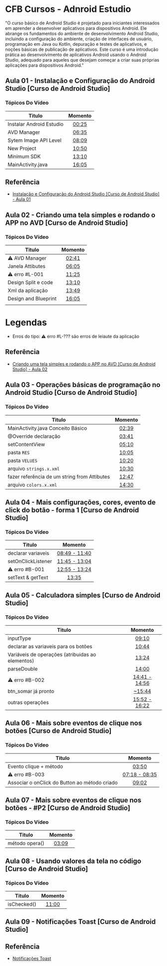 
# CFB Cursos - Adnroid Estudio

"O curso básico de Android Studio é projetado para iniciantes interessados em aprender a desenvolver aplicativos para dispositivos Android. Ele abrange os fundamentos do ambiente de desenvolvimento Android Studio, incluindo a configuração do ambiente, criação de interfaces de usuário, programação em Java ou Kotlin, depuração e testes de aplicativos, e noções básicas de publicação de aplicativos. Este curso é uma introdução prática ao desenvolvimento de aplicativos Android usando o Android Studio, adequado para aqueles que desejam começar a criar suas próprias aplicações para dispositivos Android."


## Aula 01 - Instalação e Configuração do Android Studio [Curso de Android Studio] 

### **Tópicos Do Vídeo**

| Titulo                             | Momento                                                                                       |
| ---------------------------------- | :-------------------------------------------------------------------------------------------: |
| Instalar Android Estudio           | [00:25](https://youtu.be/OGoB-Np2kmg?list=PLx4x_zx8csUhKFaIEC-3ODcoHUEqXjG73&t=25)            |
| AVD Manager                        | [06:35](https://youtu.be/OGoB-Np2kmg?list=PLx4x_zx8csUhKFaIEC-3ODcoHUEqXjG73&t=383)           |
| Sytem Image API Level              | [08:09](https://youtu.be/OGoB-Np2kmg?list=PLx4x_zx8csUhKFaIEC-3ODcoHUEqXjG73&t=489)           |
| New Project                        | [10:50](https://youtu.be/OGoB-Np2kmg?list=PLx4x_zx8csUhKFaIEC-3ODcoHUEqXjG73&t=650)           |
| Minimum SDK                        | [13:10](https://youtu.be/OGoB-Np2kmg?list=PLx4x_zx8csUhKFaIEC-3ODcoHUEqXjG73&t=790)           |
| MainActivity.java                  | [16:05](https://youtu.be/OGoB-Np2kmg?list=PLx4x_zx8csUhKFaIEC-3ODcoHUEqXjG73&t=965)           |


## Referência

 - [Instalação e Configuração do Android Studio [Curso de Android Studio] - Aula 01](https://youtu.be/OGoB-Np2kmg?list=PLx4x_zx8csUhKFaIEC-3ODcoHUEqXjG73)


## Aula 02 - Criando uma tela simples e rodando o APP no AVD [Curso de Android Studio] 

### **Tópicos Do Vídeo**

| Titulo                             | Momento                                                                                       |
| ---------------------------------- | :-------------------------------------------------------------------------------------------: |
| ⚠️ AVD Manager                     | [02:41](https://youtu.be/TsxAI91RAkg?list=PLx4x_zx8csUhKFaIEC-3ODcoHUEqXjG73&t=161)           |
| Janela Attibutes                   | [06:05](https://youtu.be/TsxAI91RAkg?list=PLx4x_zx8csUhKFaIEC-3ODcoHUEqXjG73&t=365)           |
| ⚠️ erro #L-001                     | [11:25](https://youtu.be/TsxAI91RAkg?list=PLx4x_zx8csUhKFaIEC-3ODcoHUEqXjG73&t=685)           |
| Design Split e code                | [13:10](https://youtu.be/TsxAI91RAkg?list=PLx4x_zx8csUhKFaIEC-3ODcoHUEqXjG73&t=789)           |
| Xml da aplicação                   | [13:49](https://youtu.be/TsxAI91RAkg?list=PLx4x_zx8csUhKFaIEC-3ODcoHUEqXjG73&t=829)           |
| Design and Blueprint               | [16:05](https://youtu.be/TsxAI91RAkg?list=PLx4x_zx8csUhKFaIEC-3ODcoHUEqXjG73&t=965)           |
|                                    | []()           |

Legendas
====
* Erros do tipo: ⚠️ erro #L-??? são erros de leiaute da aplicação

## Referência

 - [Criando uma tela simples e rodando o APP no AVD [Curso de Android Studio] - Aula 02](https://youtu.be/TsxAI91RAkg?list=PLx4x_zx8csUhKFaIEC-3ODcoHUEqXjG73)

 

## Aula 03 - Operações básicas de programação no Android Studio [Curso de Android Studio]

### **Tópicos Do Vídeo**

| Titulo                                               | Momento                                                                                       |
| ---------------------------------------------------- | :-------------------------------------------------------------------------------------------: |
|  MainActivity.java Conceito Básico                   | [02:39](https://youtu.be/hQ21ZITjEz0?list=PLx4x_zx8csUhKFaIEC-3ODcoHUEqXjG73&t=159)           |
|  @Override declaração                                | [03:41](https://youtu.be/hQ21ZITjEz0?list=PLx4x_zx8csUhKFaIEC-3ODcoHUEqXjG73&t=221)           |
|  setContentView                                      | [05:10](https://youtu.be/hQ21ZITjEz0?list=PLx4x_zx8csUhKFaIEC-3ODcoHUEqXjG73&t=310)           |
|  pasta `RES`                                         | [10:05](https://youtu.be/hQ21ZITjEz0?list=PLx4x_zx8csUhKFaIEC-3ODcoHUEqXjG73&t=605)           |
|  pasta `VELUES`                                      | [10:20](https://youtu.be/hQ21ZITjEz0?list=PLx4x_zx8csUhKFaIEC-3ODcoHUEqXjG73&t=620)           |
|  arquivo `strings.x.xml`                             | [10:30](https://youtu.be/hQ21ZITjEz0?list=PLx4x_zx8csUhKFaIEC-3ODcoHUEqXjG73&t=630)           |
|  fazer referência de um string from Attibutes        | [12:47](https://youtu.be/hQ21ZITjEz0?list=PLx4x_zx8csUhKFaIEC-3ODcoHUEqXjG73&t=757)           |
|  arquivo `colors.x.xml`                              | [14:30](https://youtu.be/hQ21ZITjEz0?list=PLx4x_zx8csUhKFaIEC-3ODcoHUEqXjG73&t=870)           |



## Aula 04 - Mais configurações, cores, evento de click do botão - forma 1 [Curso de Android Studio] 

### **Tópicos Do Vídeo**

| Titulo                                               | Momento                                                                                       |
| ---------------------------------------------------- | :-------------------------------------------------------------------------------------------: |
| declarar variaveis                                   | [08:49 - 11:40](https://youtu.be/bQdIoxaGIuw?list=PLx4x_zx8csUhKFaIEC-3ODcoHUEqXjG73&t=529)   |
| setOnClickListener                                   | [11:45 - 13:04](https://youtu.be/bQdIoxaGIuw?list=PLx4x_zx8csUhKFaIEC-3ODcoHUEqXjG73&t=705)   |
| ⚠️ erro #B-001                                       | [12:55 - 13:24](https://youtu.be/bQdIoxaGIuw?list=PLx4x_zx8csUhKFaIEC-3ODcoHUEqXjG73&t=775)   |
| setText & getText                                    | [13:35](https://youtu.be/bQdIoxaGIuw?list=PLx4x_zx8csUhKFaIEC-3ODcoHUEqXjG73&t=816)           |


## Aula 05 - Calculadora simples [Curso de Android Studio]

### **Tópicos Do Vídeo**

| Titulo                                               | Momento                                                                                       |
| ---------------------------------------------------- | :-------------------------------------------------------------------------------------------: |
| inputType                                            | [09:10](https://youtu.be/hUfRPjNy1wM?list=PLx4x_zx8csUhKFaIEC-3ODcoHUEqXjG73&t=550)           |
| declarar as variaveis para os botões                 | [10:44](https://youtu.be/hUfRPjNy1wM?list=PLx4x_zx8csUhKFaIEC-3ODcoHUEqXjG73&t=644)           |
| Variáveis de operações (atribuidas ao elementos)     | [13:24](https://youtu.be/hUfRPjNy1wM?list=PLx4x_zx8csUhKFaIEC-3ODcoHUEqXjG73&t=804)           |
| parseDouble                                          | [14:00](https://youtu.be/hUfRPjNy1wM?list=PLx4x_zx8csUhKFaIEC-3ODcoHUEqXjG73&t=840)           |
| ⚠️ erro #B-002                                       | [14:41 - 14:56](https://youtu.be/hUfRPjNy1wM?list=PLx4x_zx8csUhKFaIEC-3ODcoHUEqXjG73&t=881)   |
| btn_somar já pronto                                  | [~15:44](https://youtu.be/hUfRPjNy1wM?list=PLx4x_zx8csUhKFaIEC-3ODcoHUEqXjG73&t=944)          |
| outras operações                                     | [15:52 - 16:22]()   |


## Aula 06 - Mais sobre eventos de clique nos botões [Curso de Android Studio] 

### **Tópicos Do Vídeo**

| Titulo                                               | Momento                                                                                       |
| ---------------------------------------------------- | :-------------------------------------------------------------------------------------------: |
| Evento clique + método                               | [03:50](https://youtu.be/AhtoS9PjXPQ?list=PLx4x_zx8csUhKFaIEC-3ODcoHUEqXjG73&t=233)           |
| ⚠️ erro #B-003                                       | [07:18 - 08:35](https://youtu.be/AhtoS9PjXPQ?list=PLx4x_zx8csUhKFaIEC-3ODcoHUEqXjG73&t=438)   |
| Associar o onClick do Button ao método criado        | [09:02](https://youtu.be/AhtoS9PjXPQ?list=PLx4x_zx8csUhKFaIEC-3ODcoHUEqXjG73&t=542)           |

## Aula 07 - Mais sobre eventos de clique nos botões - #P2 [Curso de Android Studio]

### **Tópicos Do Vídeo**

| Titulo                                               | Momento                                                                                       |
| ---------------------------------------------------- | :-------------------------------------------------------------------------------------------: |
|  método opera()                                      | [03:09](https://youtu.be/R--Ul2k_cqE?list=PLx4x_zx8csUhKFaIEC-3ODcoHUEqXjG73&t=189)           |


## Aula 08 - Usando valores da tela no código [Curso de Android Studio]

### **Tópicos Do Vídeo**

| Titulo                                               | Momento                                                                                       |
| ---------------------------------------------------- | :-------------------------------------------------------------------------------------------: |
|  isChecked()                                         | [11:00](https://youtu.be/L5bVPhq3xk4?list=PLx4x_zx8csUhKFaIEC-3ODcoHUEqXjG73&t=660)           |


## Aula 09 -  Notificações Toast [Curso de Android Studio]

## Referência

 - [Notificações Toast](https://youtu.be/kTUzBYVD2T4?list=PLx4x_zx8csUhKFaIEC-3ODcoHUEqXjG73)

 